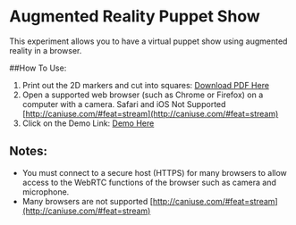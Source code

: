 # Augmented Reality Puppet Show
This experiment allows you to have a virtual puppet show using augmented reality in a browser.

##How To Use:

1. Print out the 2D markers and cut into squares: [Download PDF Here](https://github.com/cassell/frozen-web-augmented-reality-demo/raw/master/markers.pdf)
2. Open a supported web browser (such as Chrome or Firefox) on a computer with a camera. Safari and iOS Not Supported [http://caniuse.com/#feat=stream](http://caniuse.com/#feat=stream)
3. Click on the Demo Link: [Demo Here](https://s3.amazonaws.com/cassell-webvr/20160508/frozen-ar-demo/frozen-ar/index.html)

## Notes:
* You must connect to a secure host (HTTPS) for many browsers to allow access to the WebRTC functions of the browser such as camera and microphone.
* Many browsers are not supported [http://caniuse.com/#feat=stream](http://caniuse.com/#feat=stream)

